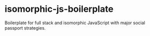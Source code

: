 # isomorphic-js-boilerplate
Boilerplate for full stack and isomorphic JavaScript with major social passport strategies.
